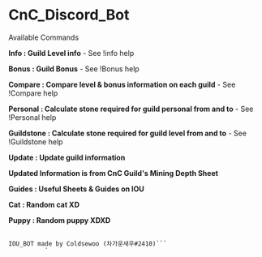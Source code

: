 # CnC_Discord_Bot

Available Commands

**Info : Guild Level info** - 
See !info help

**Bonus : Guild Bonus** - 
See !Bonus help

**Compare : Compare level & bonus information on each guild** -
See !Compare help

**Personal : Calculate stone required for guild personal from and to** -
See !Personal help

**Guildstone : Calculate stone required for guild level from and to** -
See !Guildstone help

**Update : Update guild information**

**Updated Information is from CnC Guild's Mining Depth Sheet**

**Guides : Useful Sheets & Guides on IOU**

**Cat : Random cat XD**

**Puppy : Random puppy XDXD**

```Contact me if you have any question or suggestion!

IOU_BOT made by Coldsewoo (차가운새우#2410)```
          `
